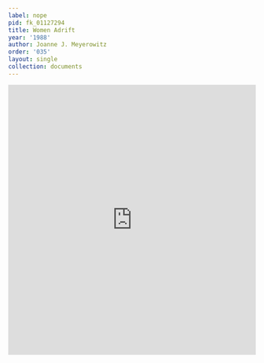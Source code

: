 ```yaml
---
label: nope
pid: fk_01127294
title: Women Adrift
year: '1988'
author: Joanne J. Meyerowitz
order: '035'
layout: single
collection: documents
---
```

<iframe src="https://northwestern.app.box.com/embed/s/40j7pghmtb8lqw0m985sugte4lxf0b6x?sortColumn=date&view=list" width="100%" height="550" frameborder="0" allowfullscreen webkitallowfullscreen msallowfullscreen></iframe>
